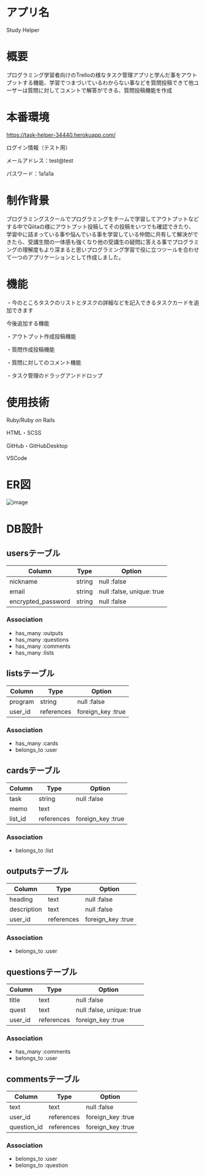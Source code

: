 # アプリ名
Study Helper

# 概要
プログラミング学習者向けのTrelloの様なタスク管理アプリと学んだ事をアウトプットする機能、学習でつまづいているわからない事などを質問投稿できて他ユーザーは質問に対してコメントで解答ができる、質問投稿機能を作成

# 本番環境
https://task-helper-34440.herokuapp.com/

ログイン情報（テスト用）

メールアドレス：test@test

パスワード：1a1a1a

# 制作背景
プログラミングスクールでプログラミングをチームで学習してアウトプットなどする中でQiitaの様にアウトプット投稿してその投稿をいつでも確認できたり、学習中に詰まっている事や悩んでいる事を学習している仲間に共有して解決ができたら、受講生間の一体感も強くなり他の受講生の疑問に答える事でプログラミングの理解度もより深まると思いプログラミング学習で役に立つツールを合わせて一つのアプリケーションとして作成しました。

# 機能
・今のところタスクのリストとタスクの詳細などを記入できるタスクカードを追加できます

今後追加する機能

・アウトプット作成投稿機能

・質問作成投稿機能

・質問に対してのコメント機能

・タスク管理のドラッグアンドドロップ

# 使用技術
Ruby/Ruby on Rails

HTML・SCSS

GitHub・GitHubDesktop

VSCode

# ER図
![image](https://user-images.githubusercontent.com/78135984/112461778-9ee62280-8da3-11eb-83f3-08e9a5368777.png)


# DB設計

## usersテーブル

| Column             | Type       | Option                    |
| ------------------ | ---------- | ------------------------- |
| nickname           | string     | null :false               |
| email              | string     | null :false, unique: true |
| encrypted_password | string     | null :false               |

### Association

- has_many :outputs
- has_many :questions
- has_many :comments
- has_many :lists

## listsテーブル

| Column             | Type       | Option                    |
| ------------------ | ---------- | ------------------------- |
| program            | string     | null :false               |
| user_id           | references | foreign_key :true         |

### Association

- has_many :cards
- belongs_to :user

## cardsテーブル

| Column             | Type       | Option                    |
| ------------------ | ---------- | ------------------------- |
| task               | string     | null :false               |
| memo               | text       |                           |
| list_id            | references | foreign_key :true         |

### Association

- belongs_to :list

## outputsテーブル

| Column             | Type       | Option                    |
| ------------------ | ---------- | ------------------------- |
| heading            | text       | null :false               |
| description        | text       | null :false               |
| user_id            | references | foreign_key :true         |

### Association

- belongs_to :user

## questionsテーブル

| Column             | Type       | Option                    |
| ------------------ | ---------- | ------------------------- |
| title              | text       | null :false               |
| quest              | text       | null :false, unique: true |
| user_id            | references | foreign_key :true         |

### Association

- has_many :comments
- belongs_to :user

## commentsテーブル

| Column             | Type       | Option                    |
| ------------------ | ---------- | ------------------------- |
| text               | text       | null :false               |
| user_id            | references | foreign_key :true         |
| question_id        | references | foreign_key :true         |

### Association

- belongs_to :user
- belongs_to :question